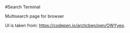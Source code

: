#Search Terminal

Multisearch page for browser

UI is taken from:   https://codepen.io/arcticben/pen/OWYyeo.